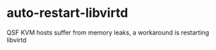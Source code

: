 # auto-restart-libvirtd
QSF KVM hosts suffer from memory leaks, a workaround is restarting libvirtd
